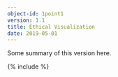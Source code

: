 ```yaml
---
object-id: 1point1
version: 1.1
title: Ethical Visualization
date: 2019-05-01
---
```


Some summary of this version here.

{% include %}
